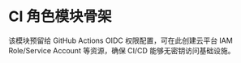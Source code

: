 # CI 角色模块骨架

该模块预留给 GitHub Actions OIDC 权限配置，可在此创建云平台 IAM Role/Service Account 等资源，确保 CI/CD 能够无密钥访问基础设施。
